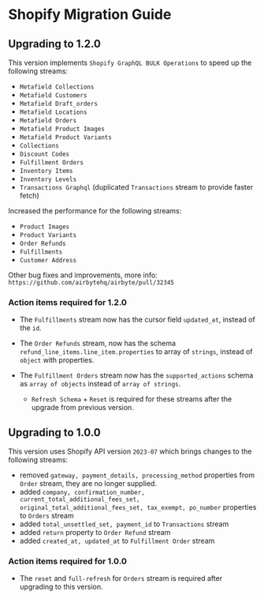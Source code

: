 # Shopify Migration Guide

## Upgrading to 1.2.0
This version implements `Shopify GraphQL BULK Operations` to speed up the following streams:
 - `Metafield Collections`
 - `Metafield Customers `
 - `Metafield Draft_orders`
 - `Metafield Locations`
 - `Metafield Orders`
 - `Metafield Product Images`
 - `Metafield Product Variants`
 - `Collections`
 - `Discount Codes`
 - `Fulfillment Orders`
 - `Inventory Items`
 - `Inventory Levels`
 - `Transactions Graphql` (duplicated `Transactions` stream to provide faster fetch)

Increased the performance for the following streams:
 - `Product Images`
 - `Product Variants`
 - `Order Refunds`
 - `Fulfillments`
 - `Customer Address`

Other bug fixes and improvements, more info: `https://github.com/airbytehq/airbyte/pull/32345`

### Action items required for 1.2.0
* The `Fulfillments` stream now has the cursor field `updated_at`, instead of the `id`.
* The `Order Refunds` stream, now has the schema `refund_line_items.line_item.properties` to array of `strings`, instead of `object` with properties.
* The `Fulfillment Orders` stream now has the `supported_actions` schema as `array of objects` instead of `array of strings`.

   - `Refresh Schema` + `Reset` is required for these streams after the upgrade from previous version.


## Upgrading to 1.0.0
This version uses Shopify API version `2023-07` which brings changes to the following streams:
 - removed `gateway, payment_details, processing_method` properties from `Order` stream, they are no longer supplied.
 - added `company, confirmation_number, current_total_additional_fees_set, original_total_additional_fees_set, tax_exempt, po_number` properties to `Orders` stream
 - added `total_unsettled_set, payment_id` to `Transactions` stream
 - added `return` property to `Order Refund` stream
 - added `created_at, updated_at` to `Fulfillment Order` stream

### Action items required for 1.0.0
 * The `reset` and `full-refresh` for `Orders` stream is required after upgrading to this version.
